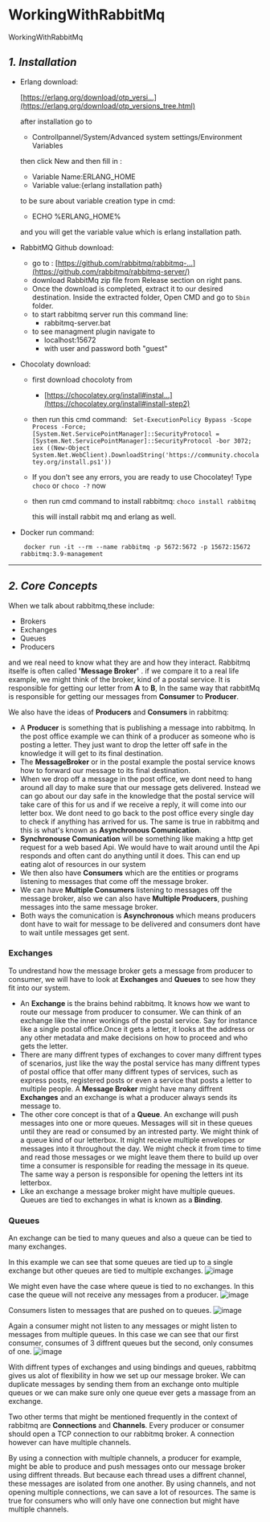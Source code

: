 # WorkingWithRabbitMq
WorkingWithRabbitMq

*1. Installation*
-----------------------------------------------------------------------------------------------------------------------
- Erlang download:

  [https://erlang.org/download/otp_versi...](https://erlang.org/download/otp_versions_tree.html)

  after installation go to
  
  - Controllpannel/System/Advanced system settings/Environment Variables
    
  then click New and then fill in :
  - Variable Name:ERLANG_HOME
  - Variable value:{erlang installation path}

  to be sure about variable creation type in cmd:
  - ECHO %ERLANG_HOME%

  and you will get the variable value which is erlang installation path.

- RabbitMQ Github download:

  - go to :
    [https://github.com/rabbitmq/rabbitmq-...](https://github.com/rabbitmq/rabbitmq-server/)
  - download RabbitMq zip file from Release section on right pans.
  - Once the download is completed, extract it to our desired destination. Inside the extracted folder, Open CMD and go to ```Sbin``` folder.
  - to start rabbitmq server run this command line:
    * rabbitmq-server.bat
  - to see managment plugin navigate to
    * localhost:15672
    * with user and password both "guest"
    
- Chocolaty download:
  * first download chocoloty from
    - [https://chocolatey.org/install#instal...](https://chocolatey.org/install#install-step2)
  * then run this cmd command:
    ``` Set-ExecutionPolicy Bypass -Scope Process -Force; [System.Net.ServicePointManager]::SecurityProtocol = [System.Net.ServicePointManager]::SecurityProtocol -bor 3072; iex ((New-Object System.Net.WebClient).DownloadString('https://community.chocolatey.org/install.ps1'))```
  * If you don't see any errors, you are ready to use Chocolatey! Type ```choco``` or ```choco -?``` now
  * then run cmd command to install rabbitmq:
    ``` choco install rabbitmq ```

    this will install rabbit mq and erlang as well.

- Docker run command:

  ``` docker run -it --rm --name rabbitmq -p 5672:5672 -p 15672:15672 rabbitmq:3.9-management```
-----------------------------------------------------------------------------------------------------------------------
*2. Core Concepts*
-----------------------------------------------------------------------------------------------------------------------
When we talk about rabbitmq,these include:
- Brokers
- Exchanges
- Queues
- Producers

and we real need to know what they are and how they interact.
Rabbitmq itselfe is often called **'Message Broker'** . if we compare it to a real life example, we might think of the broker, kind of a postal service. It is responsible for getting our letter from **A** to **B**, In the same way that rabbitMq is responsible for getting our messages from **Consumer** to **Producer**.

We also have the ideas of **Producers** and **Consumers** in rabbitmq:
- A **Producer** is something that is publishing a message into rabbitmq. In the post office example we can think of a producer as someone who is posting a letter. They just want to drop the letter off safe in the knowledge it will get to its final destination.
- The **MessageBroker**  or in the postal example the postal service knows how to forward our message to its final destination.
- When we drop off a message in the post office, we dont need to hang around all day to make sure that our message gets delivered. Instead we can go about our day safe in the knowledge that the postal service will take care of this for us and if we receive a reply, it will come into our letter box. We dont need to go back to the post office every single day to check if anything has arrived for us. The same is true in rabbitmq and this is what's known as **Asynchronous Comunication**.
- **Synchronouse Comunication** will be something like making a http get request for a web based Api. We would have to wait around until the Api responds and often cant do anything until it does. This can end up eating alot of resources in our system
- We then also have **Consumers** which are the entities or programs listening to messages that come off the message broker.
- We can have **Multiple Consumers** listening to messages off the message broker, also we can also have **Multiple Producers**, pushing messages into the same message broker.
- Both ways the comunication is **Asynchronous** which means producers dont have to wait for message to be delivered and consumers dont have to wait untile messages get sent.

### Exchanges
To undrestand how the message broker gets a message from producer to consumer, we will have to look at **Exchanges** and **Queues** to see how they fit into our system. 

- An **Exchange** is the brains behind rabbitmq. It knows how we want to route our message from producer to consumer. We can think of an exchange like the inner workings of the postal service. Say for instance like a single postal office.Once it gets a letter, it looks at the address or any other metadata and make decisions on how to proceed and who gets the letter.
- There are many diffrent types of exchanges to cover many diffrent types of scenarios, just like the way the postal service has many diffrent types of postal office that offer many diffrent types of services, such as express posts, registered posts or even a service that posts a letter to multiple people. A **Message Broker** might have many diffrent **Exchanges** and an exchange is what a producer always sends its message to.
- The other core concept is that of a **Queue**. An exchange will push messages into one or more queues. Messages will sit in these queues until they are read or consumed by an intrested party. We might think of a queue kind of our letterbox. It might receive multiple envelopes or messages into it throughout the day. We might check it from time to time and read those messages or we might leave them there to build up over time a consumer is responsible for reading the message in its queue. The same way a person is responsible for opening the letters int its letterbox.
- Like an exchange a message broker might have multiple queues. Queues are tied to exchanges in what is known as a **Binding**.

### Queues
An exchange can be tied to many queues and also a queue can be tied to many exchanges. 

In this example we can see that some queues are tied up to a single exchange but other queues are tied to multiple exchanges.
![image](https://github.com/Tajoreh/WorkingWithRabbitMq/assets/20103416/ebd4bc61-e619-4648-88c8-d4b228973ae7)

We might even have the case where queue is tied to no exchanges. In this case the queue will not receive any messages from a producer. 
![image](https://github.com/Tajoreh/WorkingWithRabbitMq/assets/20103416/239ba70a-66ab-4d00-8a51-bc36148e1131)

Consumers listen to messages that are pushed on to queues. 
![image](https://github.com/Tajoreh/WorkingWithRabbitMq/assets/20103416/ee448115-f918-426b-8d70-6f06deb104f9)

Again a consumer might not listen to any messages or might listen to messages from multiple queues. In this case we can see that our first consumer, consumes of 3 diffrent queues but the second, only consumes of one.
![image](https://github.com/Tajoreh/WorkingWithRabbitMq/assets/20103416/832f9518-e9ef-45d1-8158-4c4b5090d520)

With diffrent types of exchanges and using bindings and queues, rabbitmq  gives us alot of flexibility in how we set up our message broker. We can duplicate messages by sending them from an exchange onto multiple queues or we can make sure only one queue ever gets a massage from an exchange.

Two other terms that might be mentioned frequently in the context of rabbitmq are **Connections** and **Channels**. Every producer or consumer should open a TCP connection to our rabbitmq broker. A connection however can have multiple channels. 

By using a connection with multiple channels, a producer for example, might be able to produce and push messages onto our message broker using diffrent threads. But because each thread uses a diffrent channel, these messages are isolated from one another. By using channels, and not opening multiple connections, we can save a lot of resources. The same is true for consumers who will only have one connection but might have multiple channels.

